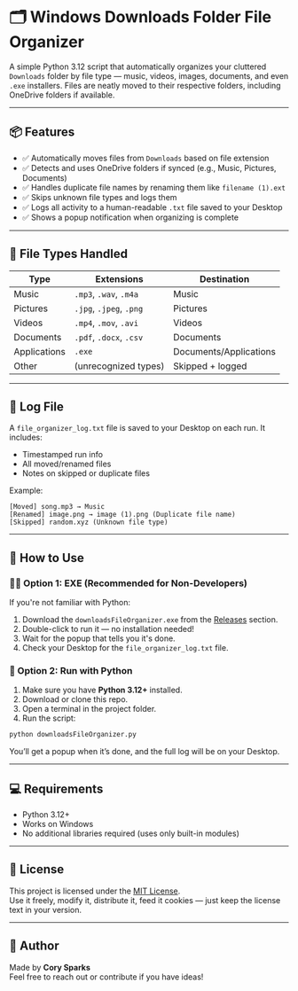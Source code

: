 # 🗂️ Windows Downloads Folder File Organizer

A simple Python 3.12 script that automatically organizes your cluttered `Downloads` folder by file type — music, videos, images, documents, and even `.exe` installers. Files are neatly moved to their respective folders, including OneDrive folders if available.

---

## 📦 Features

- ✅ Automatically moves files from `Downloads` based on file extension  
- ✅ Detects and uses OneDrive folders if synced (e.g., Music, Pictures, Documents)  
- ✅ Handles duplicate file names by renaming them like `filename (1).ext`  
- ✅ Skips unknown file types and logs them  
- ✅ Logs all activity to a human-readable `.txt` file saved to your Desktop  
- ✅ Shows a popup notification when organizing is complete  

---

## 📁 File Types Handled

| Type         | Extensions                          | Destination                 |
|--------------|--------------------------------------|-----------------------------|
| Music        | `.mp3`, `.wav`, `.m4a`              | Music                       |
| Pictures     | `.jpg`, `.jpeg`, `.png`             | Pictures                    |
| Videos       | `.mp4`, `.mov`, `.avi`              | Videos                      |
| Documents    | `.pdf`, `.docx`, `.csv`             | Documents                   |
| Applications | `.exe`                              | Documents/Applications      |
| Other        | (unrecognized types)                | Skipped + logged            |

---

## 📝 Log File

A `file_organizer_log.txt` file is saved to your Desktop on each run. It includes:

- Timestamped run info  
- All moved/renamed files  
- Notes on skipped or duplicate files  

Example:

```
[Moved] song.mp3 → Music
[Renamed] image.png → image (1).png (Duplicate file name)
[Skipped] random.xyz (Unknown file type)
```

---

## 🚀 How to Use

### 🧑‍💻 Option 1: EXE (Recommended for Non-Developers)

If you're not familiar with Python:
1. Download the `downloadsFileOrganizer.exe` from the [Releases](../../releases) section.
2. Double-click to run it — no installation needed!
3. Wait for the popup that tells you it's done.
4. Check your Desktop for the `file_organizer_log.txt` file.

### 🐍 Option 2: Run with Python

1. Make sure you have **Python 3.12+** installed.
2. Download or clone this repo.
3. Open a terminal in the project folder.
4. Run the script:

```bash
python downloadsFileOrganizer.py
```

You’ll get a popup when it’s done, and the full log will be on your Desktop.

---

## 💻 Requirements

- Python 3.12+
- Works on Windows
- No additional libraries required (uses only built-in modules)

---

## 📄 License

This project is licensed under the [MIT License](LICENSE).  
Use it freely, modify it, distribute it, feed it cookies — just keep the license text in your version.

---

## 🙌 Author

Made by **Cory Sparks**  
Feel free to reach out or contribute if you have ideas!

